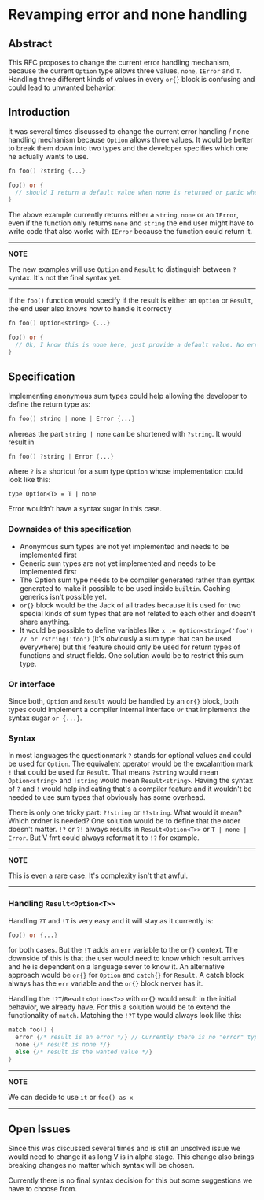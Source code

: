 # Revamping error and none handling

## Abstract
This RFC proposes to change the current error handling mechanism, because the current `Option` type allows three values, `none`, `IError` and `T`. Handling three different kinds of values in every `or{}` block is confusing and could lead to unwanted behavior.

## Introduction
It was several times discussed to change the current error handling / none handling mechanism because `Option` allows three values.
It would be better to break them down into two types and the developer specifies which one he actually wants to use.

```v
fn foo() ?string {...}

foo() or {
  // should I return a default value when none is returned or panic when an error is returned?
}
```
The above example currently returns either a `string`, `none` or an `IError`, even if the function only returns `none` and `string` the end user might have to write code that also works with `IError` because the function could return it.

---
**NOTE**

The new examples will use `Option` and `Result` to distinguish between `?` syntax. It's not the final syntax yet.

---

If the `foo()` function would specify if the result is either an `Option` or `Result`, the end user also knows how to handle it correctly
```v
fn foo() Option<string> {...}

foo() or {
  // Ok, I know this is none here, just provide a default value. No error happened that needs to be panicked.
}
```

## Specification
Implementing anonymous sum types could help allowing the developer to define the return type as:
```v
fn foo() string | none | Error {...}
```
whereas the part `string | none` can be shortened with `?string`.
It would result in
```v
fn foo() ?string | Error {...}
```
where `?` is a shortcut for a sum type `Option` whose implementation could look like this:
```
type Option<T> = T | none
``` 
Error wouldn't have a syntax sugar in this case.

### Downsides of this specification
- Anonymous sum types are not yet implemented and needs to be implemented first
- Generic sum types are not yet implemented and needs to be implemented first
- The Option sum type needs to be compiler generated rather than syntax generated to make it possible to be used inside `builtin`. Caching generics isn't possible yet.
- `or{}` block would be the Jack of all trades because it is used for two special kinds of sum types that are not related to each other and doesn't share anything.
- It would be possible to define variables like `x := Option<string>('foo') // or ?string('foo')` (it's obviously a sum type that can be used everywhere) but this feature should only be used for return types of functions and struct fields. One solution would be to restrict this sum type.

### Or interface
Since both, `Option` and `Result` would be handled by an `or{}` block, both types could implement a compiler internal interface `Or` that implements the syntax sugar `or {...}`.

### Syntax
In most languages the questionmark `?` stands for optional values and could be used for `Option`. The equivalent operator would be the excalamtion mark `!` that could be used for `Result`.
That means `?string` would mean `Option<string>` and `!string` would mean `Result<string>`. Having the syntax of `?` and `!` would help indicating that's a compiler feature and it wouldn't be needed to use sum types that obviously has some overhead.

There is only one tricky part: `?!string` or `!?string`. What would it mean? Which ordner is needed? One solution would be to define that the order doesn't matter.
`!?` or `?!` always results in `Result<Option<T>>` or `T | none | Error`. But V fmt could always reformat it to `!?` for example.

---
**NOTE**

This is even a rare case. It's complexity isn't that awful.

---

### Handling `Result<Option<T>>`
Handling `?T` and `!T` is very easy and it will stay as it currently is:
```v
foo() or {...}
```
for both cases. But the `!T` adds an `err` variable to the `or{}` context. The downside of this is that the user would need to know which result arrives and he is dependent on a language sever to know it.
An alternative approach would be `or{}` for `Option` and `catch{}` for `Result`. A catch block always has the `err` variable and the `or{}` block nerver has it.

Handling the `!?T`/`Result<Option<T>>` with `or{}` would result in the initial behavior, we already have. For this a solution would be to extend the functionality of `match`.
Matching the `!?T` type would always look like this:
```v
match foo() {
  error {/* result is an error */} // Currently there is no "error" type but Error/IError. Maybe it would be nice to mark error as an internal type by writing it lowercase.
  none {/* result is none */}
  else {/* result is the wanted value */}
}
```
---
**NOTE**

We can decide to use `it` or `foo() as x`

---

## Open Issues
Since this was discussed several times and is still an unsolved issue we would need to change it as long V is in alpha stage.
This change also brings breaking changes no matter which syntax will be chosen.

Currently there is no final syntax decision for this but some suggestions we have to choose from.

